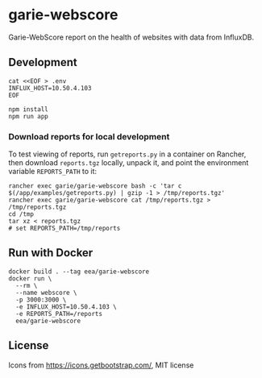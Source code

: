 # garie-webscore
Garie-WebScore report on the health of websites with data from InfluxDB.

## Development

```shell
cat <<EOF > .env
INFLUX_HOST=10.50.4.103
EOF

npm install
npm run app
```

### Download reports for local development
To test viewing of reports, run `getreports.py` in a container on Rancher, then
download `reports.tgz` locally, unpack it, and point the environment variable
`REPORTS_PATH` to it:

```
rancher exec garie/garie-webscore bash -c 'tar c $(/app/examples/getreports.py) | gzip -1 > /tmp/reports.tgz'
rancher exec garie/garie-webscore cat /tmp/reports.tgz > /tmp/reports.tgz
cd /tmp
tar xz < reports.tgz
# set REPORTS_PATH=/tmp/reports
```


## Run with Docker

```shell
docker build . --tag eea/garie-webscore
docker run \
  --rm \
  --name webscore \
  -p 3000:3000 \
  -e INFLUX_HOST=10.50.4.103 \
  -e REPORTS_PATH=/reports
  eea/garie-webscore
```


## License
Icons from https://icons.getbootstrap.com/, MIT license
